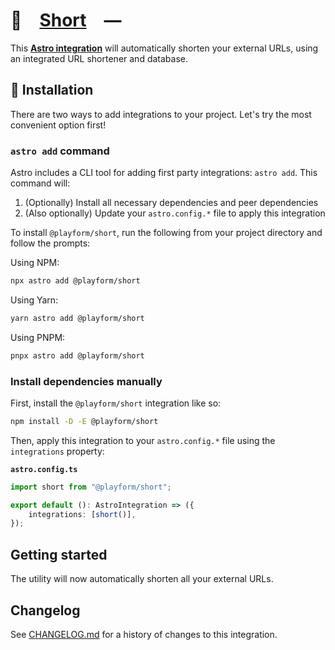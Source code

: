 # 🔗 [Short] —

This **[Astro integration][astro-integration]** will automatically shorten your
external URLs, using an integrated URL shortener and database.

## 🚀 Installation

There are two ways to add integrations to your project. Let's try the most
convenient option first!

### `astro add` command

Astro includes a CLI tool for adding first party integrations: `astro add`. This
command will:

1. (Optionally) Install all necessary dependencies and peer dependencies
2. (Also optionally) Update your `astro.config.*` file to apply this integration

To install `@playform/short`, run the following from your project directory and
follow the prompts:

Using NPM:

```sh
npx astro add @playform/short
```

Using Yarn:

```sh
yarn astro add @playform/short
```

Using PNPM:

```sh
pnpx astro add @playform/short
```

### Install dependencies manually

First, install the `@playform/short` integration like so:

```sh
npm install -D -E @playform/short
```

Then, apply this integration to your `astro.config.*` file using the
`integrations` property:

**`astro.config.ts`**

```ts
import short from "@playform/short";

export default (): AstroIntegration => ({
	integrations: [short()],
});
```

## Getting started

The utility will now automatically shorten all your external URLs.

[Short]: HTTPS://NPMJS.Org/@playform/short
[astro-integration]: HTTPS://docs.astro.build/en/guides/integrations-guide/

## Changelog

See [CHANGELOG.md](CHANGELOG.md) for a history of changes to this integration.
